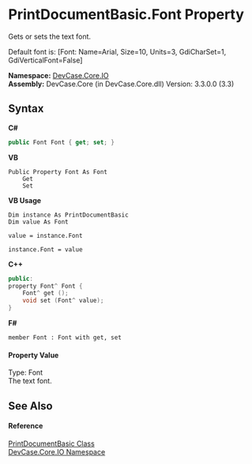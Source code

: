 # PrintDocumentBasic.Font Property 
 

Gets or sets the text font. 

 Default font is: [Font: Name=Arial, Size=10, Units=3, GdiCharSet=1, GdiVerticalFont=False]

**Namespace:**&nbsp;<a href="N_DevCase_Core_IO">DevCase.Core.IO</a><br />**Assembly:**&nbsp;DevCase.Core (in DevCase.Core.dll) Version: 3.3.0.0 (3.3)

## Syntax

**C#**<br />
``` C#
public Font Font { get; set; }
```

**VB**<br />
``` VB
Public Property Font As Font
	Get
	Set
```

**VB Usage**<br />
``` VB Usage
Dim instance As PrintDocumentBasic
Dim value As Font

value = instance.Font

instance.Font = value
```

**C++**<br />
``` C++
public:
property Font^ Font {
	Font^ get ();
	void set (Font^ value);
}
```

**F#**<br />
``` F#
member Font : Font with get, set

```


#### Property Value
Type: Font<br />The text font.

## See Also


#### Reference
<a href="T_DevCase_Core_IO_PrintDocumentBasic">PrintDocumentBasic Class</a><br /><a href="N_DevCase_Core_IO">DevCase.Core.IO Namespace</a><br />